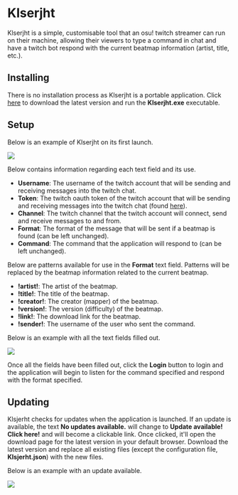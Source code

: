 # Klserjht
Klserjht is a simple, customisable tool that an osu! twitch streamer can run on their machine, allowing their viewers to type a command in chat and have a twitch bot respond with the current beatmap information (artist, title, etc.).

## Installing
There is no installation process as Klserjht is a portable application. Click [here](https://github.com/TheOmyNomy/Klserjht/releases/latest) to download the latest version and run the **Klserjht.exe** executable.

## Setup
Below is an example of Klserjht on its first launch.

![](https://puu.sh/Ca5o7/c38a55efb7.png "")

Below contains information regarding each text field and its use.

* **Username**: The username of the twitch account that will be sending and receiving messages into the twitch chat.
* **Token**: The twitch oauth token of the twitch account that will be sending and receiving messages into the twitch chat (found [here](https://twitchapps.com/tmi/)).
* **Channel**: The twitch channel that the twitch account will connect, send and receive messages to and from.
* **Format**: The format of the message that will be sent if a beatmap is found (can be left unchanged).
* **Command**: The command that the application will respond to (can be left unchanged).

Below are patterns available for use in the **Format** text field. Patterns will be replaced by the beatmap information related to the current beatmap.

* **!artist!**: The artist of the beatmap.
* **!title!**: The title of the beatmap.
* **!creator!**: The creator (mapper) of the beatmap.
* **!version!**: The version (difficulty) of the beatmap.
* **!link!**: The download link for the beatmap.
* **!sender!**: The username of the user who sent the command.

Below is an example with all the text fields filled out.

![](https://puu.sh/Ca5oI/9712d68804.png "")

Once all the fields have been filled out, click the **Login** button to login and the application will begin to listen for the command specified and respond with the format specified.

## Updating
Klsjerht checks for updates when the application is launched. If an update is available, the text **No updates available.** will change to **Update available! Click here!** and will become a clickable link. Once clicked, it'll open the download page for the latest version in your default browser. Download the latest version and replace all existing files (except the configuration file, **Klsjerht.json**) with the new files.

Below is an example with an update available.

![](https://puu.sh/Ca5p9/e45979614a.png "")

